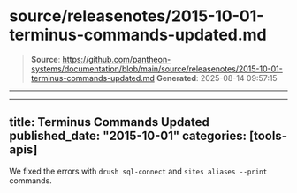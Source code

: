 # source/releasenotes/2015-10-01-terminus-commands-updated.md

> **Source**: https://github.com/pantheon-systems/documentation/blob/main/source/releasenotes/2015-10-01-terminus-commands-updated.md
> **Generated**: 2025-08-14 09:57:15

---

---
title: Terminus Commands Updated
published_date: "2015-10-01"
categories: [tools-apis]
---
We fixed the errors with `drush sql-connect` and `sites aliases --print ` commands.
